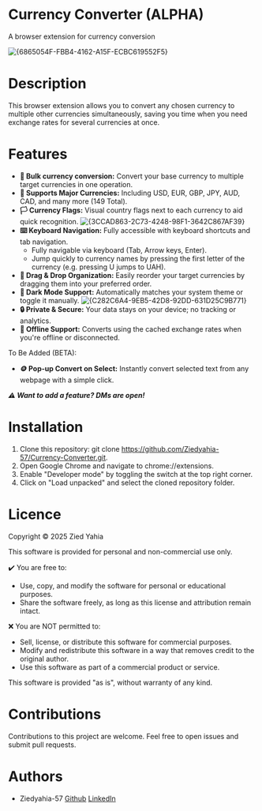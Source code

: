 # Currency Converter (ALPHA)
A browser extension for currency conversion

![{6865054F-FBB4-4162-A15F-ECBC619552F5}](https://github.com/user-attachments/assets/17afb924-163b-487d-9c8a-4730c67d6436)

# Description
This browser extension allows you to convert any chosen currency to multiple other currencies simultaneously, saving you time when you need exchange rates for several currencies at once.

# Features
* **🔄 Bulk currency conversion:** Convert your base currency to multiple target currencies in one operation.
* **💱 Supports Major Currencies:** Including USD, EUR, GBP, JPY, AUD, CAD, and many more (149 Total).
* **🏳️ Currency Flags:** Visual country flags next to each currency to aid quick recognition.
![{3CCAD863-2C73-4248-98F1-3642C867AF39}](https://github.com/user-attachments/assets/a22bd07f-d627-40e6-8869-93bf252aa805)
* **⌨️ Keyboard Navigation:** Fully accessible with keyboard shortcuts and tab navigation.
  * Fully navigable via keyboard (Tab, Arrow keys, Enter).
  * Jump quickly to currency names by pressing the first letter of the currency (e.g. pressing U jumps to UAH).
* **🧲 Drag & Drop Organization:** Easily reorder your target currencies by dragging them into your preferred order.
* **🌙 Dark Mode Support:** Automatically matches your system theme or toggle it manually.
![{C282C6A4-9EB5-42D8-92DD-631D25C9B771}](https://github.com/user-attachments/assets/a6ce789c-bcdf-4186-8225-854cf5146f4b)
* **🔒 Private & Secure:** Your data stays on your device; no tracking or analytics.
* **📡 Offline Support:** Converts using the cached exchange rates when you're offline or disconnected.


To Be Added (BETA):
* **🪙 Pop-up Convert on Select:** Instantly convert selected text from any webpage with a simple click.

***⚠️ Want to add a feature? DMs are open!***

# Installation
1. Clone this repository: git clone https://github.com/Ziedyahia-57/Currency-Converter.git.
2. Open Google Chrome and navigate to chrome://extensions.
3. Enable "Developer mode" by toggling the switch at the top right corner.
4. Click on "Load unpacked" and select the cloned repository folder.

# Licence
Copyright © 2025 Zied Yahia

This software is provided for personal and non-commercial use only.

✔️ You are free to:
- Use, copy, and modify the software for personal or educational purposes.
- Share the software freely, as long as this license and attribution remain intact.

❌ You are NOT permitted to:
- Sell, license, or distribute this software for commercial purposes.
- Modify and redistribute this software in a way that removes credit to the original author.
- Use this software as part of a commercial product or service.

This software is provided "as is", without warranty of any kind.

# Contributions
Contributions to this project are welcome. Feel free to open issues and submit pull requests.

# Authors
- Ziedyahia-57
[Github](https://github.com/Ziedyahia-57) [LinkedIn](https://www.linkedin.com/in/zied-yahia/)
